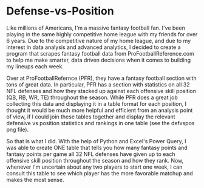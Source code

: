 # Defense-vs-Position

Like millions of Americans, I'm a massive fantasy football fan. I've been playing in the same highly competitive home league with my friends for over 6 years. Due to the competitive nature of my home league, and due to my interest in data analysis and advanced analytics, I decided to create a program that scrapes fantasy football data from ProFootballReference.com to help me make smarter, data driven decisions when it comes to building my lineups each week. 

Over at ProFootballRefernce (PFR), they have a fantasy football section with tons of great data. In particular, PFR has a section with statistics on all 32 NFL defenses and how they stacked up against each offensive skill position (QB, RB, WR, TE) throughout the season. While PFR does a great job collecting this data and displaying it in a table format for each position, I thought it would be much more helpful and efficient from an analysis point of view, if I could join these tables together and display the relevant defensive vs position statistics and rankings in one table (see the defvspos png file).

So that is what I did. With the help of Python and Excel's Power Query, I was able to create ONE table that tells you how many fantasy points and fantasy points per game all 32 NFL defenses have given up to each offensive skill position throughout the season and how they rank. Now, whenever I'm uncertain about any two players to start one week, I can consult this table to see which player has the more favorable matchup and makes the most sense.
